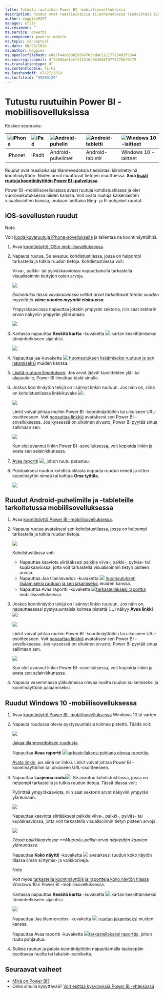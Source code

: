 ```yaml
---
title: Tutustu ruutuihin Power BI -mobiilisovelluksissa
description: Ruudut ovat reaaliaikaisia tilannevedoksia tiedoistasi kiinnitettyinä koontinäyttöön. Lue lisää vuorovaikutuksesta ruutujen kanssa Power BI -mobiilisovelluksissa.
author: maggiesMSFT
manager: kfile
ms.reviewer: ''
ms.service: powerbi
ms.component: powerbi-mobile
ms.topic: conceptual
ms.date: 06/28/2018
ms.author: maggies
ms.openlocfilehash: eda7f44c869829564703bda6112177234d3f2d44
ms.sourcegitcommit: df7a58dae14ef311516c9b3098f87742786f0479
ms.translationtype: HT
ms.contentlocale: fi-FI
ms.lasthandoff: 07/27/2018
ms.locfileid: "39280129"
---
```

# <a name="explore-tiles-in-the-power-bi-mobile-apps"></a>Tutustu ruutuihin Power BI -mobiilisovelluksissa
Koskee seuraavia:

| ![iPhone](media/mobile-tiles-in-the-mobile-apps/iphone-logo-50-px.png) | ![iPad](media/mobile-tiles-in-the-mobile-apps/ipad-logo-50-px.png) | ![Android-puhelin](media/mobile-tiles-in-the-mobile-apps/android-phone-logo-50-px.png) | ![Android-tabletti](media/mobile-tiles-in-the-mobile-apps/android-tablet-logo-50-px.png) | ![Windows 10 -laitteet](media/mobile-tiles-in-the-mobile-apps/win-10-logo-50-px.png) |
|:--- |:--- |:--- |:--- |:--- |
| iPhonet |iPadit |Android-puhelimet |Android-tabletit |Windows 10 -laitteet |

Ruudut ovat reaaliaikaisia tilannevedoksia tiedoistasi kiinnitettyinä koontinäyttöön. Niiden arvot muuttuvat tietojen muuttuessa. **Sinä [lisäät ruutuja koontinäyttöön Power BI -palvelussa](service-dashboard-tiles.md).** 

Power BI -mobiilisovelluksissa avaat ruutuja kohdistustilassa ja olet vuorovaikutuksessa niiden kanssa. Voit avata ruutuja kaikenlaisten visualisointien kanssa, mukaan luettuina Bing- ja R-pohjaiset ruudut.

## <a name="tiles-in-the-ios-apps"></a>iOS-sovellusten ruudut
> [!NOTE]
> Voit [luoda kuvaruutuja iPhone-sovelluksella](mobile-iphone-app-get-started.md) ja tallentaa ne koontinäyttöihisi.
> 
> 

1. Avaa [koontinäyttö iOS:n mobiilisovelluksessa](mobile-apps-view-dashboard.md).
2. Napauta ruutua. Se avautuu kohdistustilassa, jossa on helpompi tarkastella ja tutkia ruudun tietoja. Kohdistustilassa voit:
   
   Viiva-, palkki- tai pylväskaaviossa napauttamalla tarkastella visualisoinnin tiettyjen osien arvoja.
   
    ![](media/mobile-tiles-in-the-mobile-apps/power-bi-iphone-line-tile-values.png)
   
   <em>Esimerkiksi tässä viivakaaviossa valitut arvot tarkoittavat **tämän vuoden myyntiä</em>* ja **viime vuoden myyntiä** **elokuussa**.*  
   
   Ympyräkaaviossa napauttaa jotakin ympyrän sektoria, niin saat sektorin arvon näkyviin ympyrän yläreunaan.  
   
   ![](media/mobile-tiles-in-the-mobile-apps/power-bi-ipad-tile-pie.png)
3. Kartassa napauttaa **Keskitä kartta** -kuvaketta ![](media/mobile-tiles-in-the-mobile-apps/power-bi-center-map-icon.png) kartan keskittämiseksi tämänhetkiseen sijaintiisi.
   
     ![](media/mobile-tiles-in-the-mobile-apps/power-bi-ipad-center-map.png)
4. Napauttaa jaa-kuvaketta ![](media/mobile-tiles-in-the-mobile-apps/power-bi-iphone-share-icon.png) [huomautuksen lisäämiseksi ruutuun ja sen jakamiseksi](mobile-annotate-and-share-a-tile-from-the-mobile-apps.md) muiden kanssa.
5. [Lisätä ruutuun ilmoituksen](mobile-set-data-alerts-in-the-mobile-apps.md). Jos arvot jäävät tavoitteiden ylä- tai alapuolelle, Power BI ilmoittaa tästä sinulle.
6. Joskus koontinäytön tekijä on lisännyt linkin ruutuun. Jos näin on, siinä on kohdistustilassa linkkikuvake ![](media/mobile-tiles-in-the-mobile-apps/power-bi-iphone-link-icon.png):
   
    ![](media/mobile-tiles-in-the-mobile-apps/power-bi-iphone-tile-link.png)
   
    Linkit voivat johtaa muihin Power BI -koontinäyttöihin tai ulkoiseen URL-osoitteeseen. Voit [napauttaa linkkiä](service-dashboard-edit-tile.md#hyperlink) avataksesi sen Power BI -sovelluksessa. Jos kyseessä on ulkoinen sivusto, Power BI pyytää sinua sallimaan sen.
   
    ![](media/mobile-tiles-in-the-mobile-apps/pbi_andr_openlinkmessage.png)
   
    Kun olet avannut linkin Power BI -sovelluksessa, voit kopioida linkin ja avata sen selainikkunassa.
7. [Avaa raportti](mobile-reports-in-the-mobile-apps.md) ![](media/mobile-tiles-in-the-mobile-apps/power-bi-ipad-open-report-icon.png), johon ruutu perustuu.
8. Poistuaksesi ruudun kohdistustilasta napauta ruudun nimeä ja sitten koontinäytön nimeä tai kohtaa **Oma työtila**.
   
    ![](media/mobile-tiles-in-the-mobile-apps/power-bi-ipad-tile-breadcrumb.png)

## <a name="tiles-in-the-mobile-app-for-android-phones-and-tablets"></a>Ruudut Android-puhelimille ja -tableteille tarkoitetussa mobiilisovelluksessa
1. Avaa [koontinäyttö Power BI -mobiilisovelluksessa](mobile-apps-view-dashboard.md).
2. Napauta ruutua avataksesi sen kohdistustilassa, jossa on helpompi tarkastella ja tutkia ruudun tietoja.
   
   ![](media/mobile-tiles-in-the-mobile-apps/power-bi-android-tablet-tile.png)
   
    Kohdistustilassa voit:
   
   * Napauttaa kaaviota siirtääksesi palkkia viiva-, palkki-, pylväs- tai kuplakaaviossa, jotta voit tarkastella visualisoinnin tietyn pisteen arvoja.  
   * Napauttaa Jaa tilannevedos -kuvaketta ![](media/mobile-tiles-in-the-mobile-apps/pbi_andr_sharesnapicon.png) [huomautuksen lisäämiseksi ruutuun ja sen jakamiseksi](mobile-annotate-and-share-a-tile-from-the-mobile-apps.md) muiden kanssa.
   * Napauttaa Avaa raportti -kuvaketta ![](media/mobile-tiles-in-the-mobile-apps/power-bi-android-tablet-open-report-icon.png)[tarkastellaksesi raporttia](mobile-reports-in-the-mobile-apps.md) mobiilisovelluksessa.
3. Joskus koontinäytön tekijä on lisännyt linkin ruutuun. Jos näin on, napauttaessasi pystysuuntaisia kolmea pistettä (**...**) näkyy **Avaa linkki** ![](media/mobile-tiles-in-the-mobile-apps/power-bi-iphone-link-icon.png):
   
    ![](media/mobile-tiles-in-the-mobile-apps/power-bi-android-tile-link.png)
   
    Linkit voivat johtaa muihin Power BI -koontinäyttöihin tai ulkoiseen URL-osoitteeseen. Voit [napauttaa linkkiä](service-dashboard-edit-tile.md#hyperlink) avataksesi sen Power BI -sovelluksessa. Jos kyseessä on ulkoinen sivusto, Power BI pyytää sinua sallimaan sen.
   
    ![](media/mobile-tiles-in-the-mobile-apps/pbi_andr_openlinkmessage.png)
   
    Kun olet avannut linkin Power BI -sovelluksessa, voit kopioida linkin ja avata sen selainikkunassa.
4. Napauta vasemmassa yläkulmassa olevaa nuolta ruudun sulkemiseksi ja koontinäyttöön palaamiseksi.

## <a name="tiles-in-the-windows-10-mobile-app"></a>Ruudut Windows 10 -mobiilisovelluksessa
1. Avaa [koontinäyttö Power BI -mobiilisovelluksessa](mobile-apps-view-dashboard.md) Windows 10:tä varten.
2. Napauta ruudussa olevia pystysuuntaisia kolmea pistettä. Täältä voit: 
   
    ![](media/mobile-tiles-in-the-mobile-apps/pbi_win10tileellpslink.png)
   
    [Jakaa tilannevedoksen ruudusta](mobile-windows-10-phone-app-get-started.md).
   
    Napauttaa **Avaa raportti** ![](media/mobile-tiles-in-the-mobile-apps/power-bi-ipad-open-report-icon.png)[tarkastellaksesi pohjana olevaa raporttia](mobile-reports-in-the-mobile-apps.md).
   
    [Avata linkin](service-dashboard-edit-tile.md#hyperlink), jos siinä on linkki. Linkit voivat johtaa Power BI -koontinäyttöihin tai ulkoiseen URL-osoitteeseen.
3. Napauttaa **Laajenna ruutu**![](media/mobile-tiles-in-the-mobile-apps/power-bi-windows-10-focus-mode-icon.png). Se avautuu kohdistustilassa, jossa on helpompi tarkastella ja tutkia ruudun tietoja. Tässä tilassa voit:
   
   Pyörittää ympyräkaaviota, niin saat sektorin arvot näkyviin ympyrän yläreunaan.  
   
   ![](media/mobile-tiles-in-the-mobile-apps/power-bi-windows-10-pie-focus-mode.png)
   
   Napauttaa kaaviota siirtääksesi palkkia viiva-, palkki-, pylväs- tai kuplakaaviossa, jotta voit tarkastella visualisoinnin tietyn pisteen arvoja.  
   
   ![](media/mobile-tiles-in-the-mobile-apps/pbi_win10ph_bartile0316.png)
   
   <em>Tässä palkkikaaviossa **Muotoilu</em>*-palkin arvot näytetään kaavion yläreunassa.*
   
   Napauttaa **Koko näyttö** -kuvaketta ![](media/mobile-tiles-in-the-mobile-apps/power-bi-full-screen-icon.png) avataksesi ruudun koko näytön tilassa ilman siirtymis- ja valikkorivejä.
   
   > [!NOTE]
   > Voit myös [tarkastella koontinäyttöjä ja raportteja koko näytön tilassa](mobile-windows-10-app-presentation-mode.md) Windows 10:n Power BI -mobiilisovelluksessa.
   > 
   > 
   
   Kartassa napauttaa **Keskitä kartta** -kuvaketta ![](media/mobile-tiles-in-the-mobile-apps/power-bi-center-map-icon.png) kartan keskittämiseksi tämänhetkiseen sijaintiisi.
   
   ![](media/mobile-tiles-in-the-mobile-apps/power-bi-windows-10-center-map.png)
   
   Napauttaa Jaa tilannevedos -kuvaketta ![](media/mobile-tiles-in-the-mobile-apps/pbi_win10ph_shareicon.png) [ruudun jakamiseksi](mobile-windows-10-phone-app-get-started.md) muiden kanssa.   
   
   Napauttaa Avaa raportti -kuvaketta ![](media/mobile-tiles-in-the-mobile-apps/power-bi-ipad-open-report-icon.png)[tarkastellaksesi raporttia](mobile-reports-in-the-mobile-apps.md), johon ruutu pohjautuu. 
4. Sulkea ruudun ja palata koontinäyttöön napauttamalla taaksepäin osoittavaa nuolta tai takaisin-painiketta.

## <a name="next-steps"></a>Seuraavat vaiheet
* [Mikä on Power BI?](power-bi-overview.md)
* Onko sinulla kysyttävää? [Voit esittää kysymyksiä Power BI -yhteisössä](http://community.powerbi.com/)

